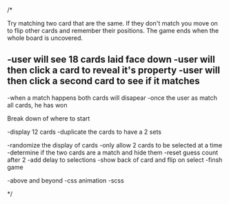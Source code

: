 /*


Try matching two card that are the same. If they don't match you move on to flip other cards and remember their positions. The game ends when the whole board is uncovered.

-user will see 18 cards laid face down
-user will then click a card to reveal it's property
-user will then click a second card to see if it matches
-
-when a match happens both cards will disapear
-once the user as match all cards, he has won

Break down of where to start

-display 12 cards
-duplicate the cards to have a 2 sets

-randomize the display of cards
-only allow 2 cards to be selected at a time
-determine if the two cards are a match and hide them
-reset guess count after 2
-add delay to selections
-show back of card and flip on select
-finsh game

-above and beyond
-css animation
-scss

*/